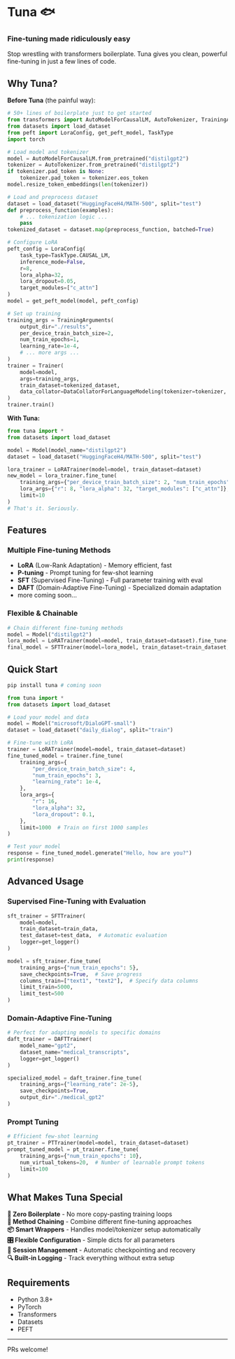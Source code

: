 # Tuna 🐟
### Fine-tuning made ridiculously easy

Stop wrestling with transformers boilerplate. Tuna gives you clean, powerful fine-tuning in just a few lines of code.

## Why Tuna?

**Before Tuna** (the painful way):
```python
# 50+ lines of boilerplate just to get started
from transformers import AutoModelForCausalLM, AutoTokenizer, TrainingArguments, Trainer, DataCollatorForLanguageModeling
from datasets import load_dataset
from peft import LoraConfig, get_peft_model, TaskType
import torch

# Load model and tokenizer
model = AutoModelForCausalLM.from_pretrained("distilgpt2")
tokenizer = AutoTokenizer.from_pretrained("distilgpt2")
if tokenizer.pad_token is None:
    tokenizer.pad_token = tokenizer.eos_token
model.resize_token_embeddings(len(tokenizer))

# Load and preprocess dataset
dataset = load_dataset("HuggingFaceH4/MATH-500", split="test")
def preprocess_function(examples):
    # ... tokenization logic ...
    pass
tokenized_dataset = dataset.map(preprocess_function, batched=True)

# Configure LoRA
peft_config = LoraConfig(
    task_type=TaskType.CAUSAL_LM,
    inference_mode=False,
    r=8,
    lora_alpha=32,
    lora_dropout=0.05,
    target_modules=["c_attn"]
)
model = get_peft_model(model, peft_config)

# Set up training
training_args = TrainingArguments(
    output_dir="./results",
    per_device_train_batch_size=2,
    num_train_epochs=1,
    learning_rate=1e-4,
    # ... more args ...
)
trainer = Trainer(
    model=model,
    args=training_args,
    train_dataset=tokenized_dataset,
    data_collator=DataCollatorForLanguageModeling(tokenizer=tokenizer, mlm=False)
)
trainer.train()
```

**With Tuna:**
```python
from tuna import *
from datasets import load_dataset

model = Model(model_name="distilgpt2")
dataset = load_dataset("HuggingFaceH4/MATH-500", split="test")

lora_trainer = LoRATrainer(model=model, train_dataset=dataset)
new_model = lora_trainer.fine_tune(
    training_args={"per_device_train_batch_size": 2, "num_train_epochs": 1},
    lora_args={"r": 8, "lora_alpha": 32, "target_modules": ["c_attn"]},
    limit=10
)
# That's it. Seriously.
```

## Features

### Multiple Fine-tuning Methods
- **LoRA** (Low-Rank Adaptation) - Memory efficient, fast
- **P-tuning** - Prompt tuning for few-shot learning
- **SFT** (Supervised Fine-Tuning) - Full parameter training with eval
- **DAFT** (Domain-Adaptive Fine-Tuning) - Specialized domain adaptation
- more coming soon...

### Flexible & Chainable
```python
# Chain different fine-tuning methods
model = Model("distilgpt2")
lora_model = LoRATrainer(model=model, train_dataset=dataset).fine_tune(...)
final_model = SFTTrainer(model=lora_model, train_dataset=train_dataset, eval_dataset=eval_dataset).fine_tune(...)
```

## Quick Start

```bash
pip install tuna # coming soon
```

```python
from tuna import *
from datasets import load_dataset

# Load your model and data
model = Model("microsoft/DialoGPT-small")
dataset = load_dataset("daily_dialog", split="train")

# Fine-tune with LoRA
trainer = LoRATrainer(model=model, train_dataset=dataset)
fine_tuned_model = trainer.fine_tune(
    training_args={
        "per_device_train_batch_size": 4,
        "num_train_epochs": 3,
        "learning_rate": 1e-4,
    },
    lora_args={
        "r": 16,
        "lora_alpha": 32,
        "lora_dropout": 0.1,
    },
    limit=1000  # Train on first 1000 samples
)

# Test your model
response = fine_tuned_model.generate("Hello, how are you?")
print(response)
```

## Advanced Usage

### Supervised Fine-Tuning with Evaluation
```python
sft_trainer = SFTTrainer(
    model=model,
    train_dataset=train_data,
    test_dataset=test_data,  # Automatic evaluation
    logger=get_logger()
)

model = sft_trainer.fine_tune(
    training_args={"num_train_epochs": 5},
    save_checkpoints=True,  # Save progress
    columns_train=["text1", "text2"],  # Specify data columns
    limit_train=5000,
    limit_test=500
)
```

### Domain-Adaptive Fine-Tuning
```python
# Perfect for adapting models to specific domains
daft_trainer = DAFTTrainer(
    model_name="gpt2",
    dataset_name="medical_transcripts",
    logger=get_logger()
)

specialized_model = daft_trainer.fine_tune(
    training_args={"learning_rate": 2e-5},
    save_checkpoints=True,
    output_dir="./medical_gpt2"
)
```

### Prompt Tuning
```python
# Efficient few-shot learning
pt_trainer = PTTrainer(model=model, train_dataset=dataset)
prompt_tuned_model = pt_trainer.fine_tune(
    training_args={"num_train_epochs": 10},
    num_virtual_tokens=20,  # Number of learnable prompt tokens
    limit=100
)
```

## What Makes Tuna Special

**🎯 Zero Boilerplate** - No more copy-pasting training loops  
**🔄 Method Chaining** - Combine different fine-tuning approaches  
**📦 Smart Wrappers** - Handles model/tokenizer setup automatically  
**🎛️ Flexible Configuration** - Simple dicts for all parameters  
**💾 Session Management** - Automatic checkpointing and recovery  
**🔍 Built-in Logging** - Track everything without extra setup  

## Requirements

- Python 3.8+
- PyTorch
- Transformers
- Datasets
- PEFT

---

PRs welcome!